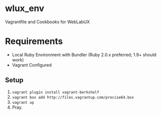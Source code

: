 wlux_env
========

Vagrantfile and Cookbooks for WebLabUX

# Requirements

* Local Ruby Environment with Bundler (Ruby 2.0.x preferred; 1.9+ should work)
* Vagrant Configured

## Setup

1. `vagrant plugin install vagrant-berkshelf`
2. `vagrant box add http://files.vagrantup.com/precise64.box`
3. `vagrant up`
4. Pray.

